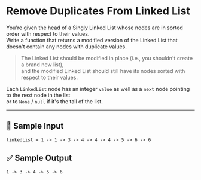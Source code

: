 # Remove Duplicates From Linked List

You're given the head of a Singly Linked List whose nodes are in sorted order with respect to their values.  
Write a function that returns a modified version of the Linked List that doesn't contain any nodes with duplicate values.  

> The Linked List should be modified in place (i.e., you shouldn't create a brand new list),  
> and the modified Linked List should still have its nodes sorted with respect to their values.

Each `LinkedList` node has an integer `value` as well as a `next` node pointing to the next node in the list  
or to `None` / `null` if it's the tail of the list.

---

## 🧠 Sample Input

```
linkedList = 1 -> 1 -> 3 -> 4 -> 4 -> 4 -> 5 -> 6 -> 6
```

## ✅ Sample Output

```
1 -> 3 -> 4 -> 5 -> 6

```
